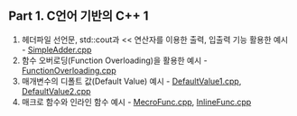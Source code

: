 ## Part 1. C언어 기반의 C++ 1
1. 헤더파일 선언문, std::cout과 << 연산자를 이용한 출력, 입출력 기능 활용한 예시 - [SimpleAdder.cpp](https://github.com/je-s0n/cpp-playground/blob/main/cp1/SimpleAdder.cpp)
2. 함수 오버로딩(Function Overloading)을 활용한 예시 - [FunctionOverloading.cpp](https://github.com/je-s0n/cpp-playground/blob/main/cp1/FunctionOverloading.cpp)
3. 매개변수의 디폴트 값(Default Value) 예시 - [DefaultValue1.cpp](https://github.com/je-s0n/cpp-playground/blob/main/cp1/DefaultValue1.cpp), [DefaultValue2.cpp](https://github.com/je-s0n/cpp-playground/blob/main/cp1/DefaultValue2.cpp)
4. 매크로 함수와 인라인 함수 예시 - [MecroFunc.cpp](https://github.com/je-s0n/cpp-playground/blob/main/cp1/MecroFunc.cpp), [InlineFunc.cpp](https://github.com/je-s0n/cpp-playground/blob/main/cp1/InlineFunc.cpp)
